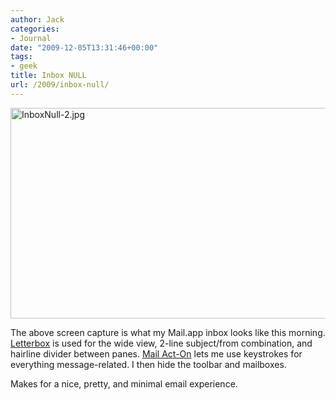 ```yaml
---
author: Jack
categories:
- Journal
date: "2009-12-05T13:31:46+00:00"
tags:
- geek
title: Inbox NULL
url: /2009/inbox-null/
---
```


<img src="/files/InboxNull-2.jpg" alt="InboxNull-2.jpg" border="0" width="525" height="337" />

The above screen capture is what my Mail.app inbox looks like this morning. [Letterbox](http://harnly.net/software/letterbox/) is used for the wide view, 2-line subject/from combination, and hairline divider between panes. [Mail Act-On](http://www.indev.ca/MailActOn.html) lets me use keystrokes for everything message-related. I then hide the toolbar and mailboxes.

Makes for a nice, pretty, and minimal email experience.